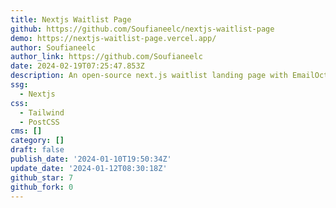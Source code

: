 ```yaml
---
title: Nextjs Waitlist Page
github: https://github.com/Soufianeelc/nextjs-waitlist-page
demo: https://nextjs-waitlist-page.vercel.app/
author: Soufianeelc
author_link: https://github.com/Soufianeelc
date: 2024-02-19T07:25:47.853Z
description: An open-source next.js waitlist landing page with EmailOctopus API
ssg:
  - Nextjs
css:
  - Tailwind
  - PostCSS
cms: []
category: []
draft: false
publish_date: '2024-01-10T19:50:34Z'
update_date: '2024-01-12T08:30:18Z'
github_star: 7
github_fork: 0
---
```

